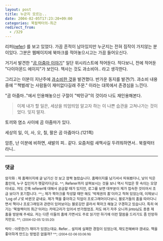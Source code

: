 ```yaml
---
layout: post
title: 누군지 모르는..
date: 2004-02-05T17:23:20+09:00
categories: 북컬렉터의-최근
redirect_from:
  - /329
---
```


리퍼(<a href="http://jinto.pe.kr/refer/" target="bb">refer</a>) 를 보고 있었다. 가끔 흔적이 남아있지만 누군지는 전혀 짐작이 가지않는 분이있다. 그분은 웹페이지에 북마크를 적어놓으시고는 가끔 들어오신다.

거기서 발견한 "<a href="http://petroglyph.cafe24.com/my/bbs/zboard.php?id=book_review&amp;no=92" target="bb">곰 아줌마 이야기</a>" 일단 위시리스트에 적어둔다. 적다보니, 전에 적어둔 "다이아몬드 에이지"가 보인다. 책사는 것도 과소비야.. 라고 생각한다.

그리고는 이분이 지난주에 <a href="http://petroglyph.cafe24.com/my/bbs/zboard.php?id=library&amp;no=130" target="bb">과소비한 것</a>을 발견했다. 반가운 동지를 발견(?). 과소비 내용중에 "'책벌레'는 사람들이 재미없다길래 주문." 이라는 대목에서 존경심을 느낀다.

"곰 아줌마.."에서 인용해놓으신 구절이 "박민규"의 것이라 나도 재인용해본다.

> 이제 내가 할 일은, 세상을 띄엄띄엄 알고자 하는 이 나쁜 습관을 고쳐나가는 것이었다. 잊지 말자.

토끼와 염소 사이에 곰 아줌마가 있다.

세상의 일, 이, 사, 오, 칠, 팔은 곰 아줌마다.(121쪽)

암튼, 난 이분에 비하면, 새발의 피.. 같다. 요즘처럼 새책사길 두려워하면서.. 북컬럭터라니..

* * *

### 댓글



<!--- cmt:678 --->
<!--- mail: --->
<!--- parent:0 --->

<small>암각화 : 제 홈페이지에 글 남기신 것 보고 깜짝 놀랐습니다. 홈페이지를 남기셔서 띄워봤더니, 낯이 익은 홈인데, 누구 집인지가 헷갈리더군요. ^^;   Referer까지 살펴보시는 것을 보니 역시 직업은 못 속이는 모양이네요. 저도 간혹 referer에 대해서 궁금할 때가 있지만, 로그를 보면 대부분이 제가 접속한 것이어서 조금 보다가 포기합니다. ^^;;  제가 북마크를 작성할 때만 해도 '박제권의 홈'이라고 적혀 있었는데, 이제보니 'Log of J'로 바뀐것 같네요.  제가 책을 좋아하고 직업이 프로그래머이다보니, 블로거들의 홈을 따라다니면서 책이나 프로그래밍과 관련이 있어보이는 블로깅만 골라서 북마크 해놓고 구경하고 있습니다. 특히 여기는 '북컬렉터의 최근'이라는 카테고리가 있어서 반가웠었죠.  저도 여기 자주 오니까 jinto님도 종종 제 홈을 방문해 주세요. 저는 다른 이들의 홈에 가면서도 주로 읽기만 하기에 이런 말씀을 드리기도 좀 민망하지만요. ^^; <small>(2004-02-05 12:55:20)</small></small>


<!--- cmt:679 --->
<!--- mail: --->
<!--- parent:0 --->

<small>락타 : 야릇한(?) 재미가 있겠는데요. Refer... 설치에 실패한 경험이 있었는데, 재도전해봐야 겠네요. 책을 좋아하게 만드는 방법은 없을까? ^^; <small>(2004-02-06 03:06:16)</small></small>


